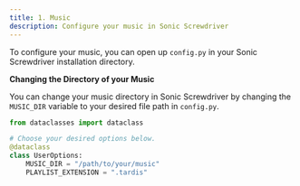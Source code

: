 ```yaml
---
title: 1. Music
description: Configure your music in Sonic Screwdriver
---
```

To configure your music, you can open up `config.py` in your Sonic Screwdriver installation directory.

**Changing the Directory of your Music**

You can change your music directory in Sonic Screwdriver by changing the `MUSIC_DIR` variable to your desired file path in `config.py`.
```py
from dataclasses import dataclass

# Choose your desired options below.
@dataclass
class UserOptions:
    MUSIC_DIR = "/path/to/your/music"
    PLAYLIST_EXTENSION = ".tardis"
```
